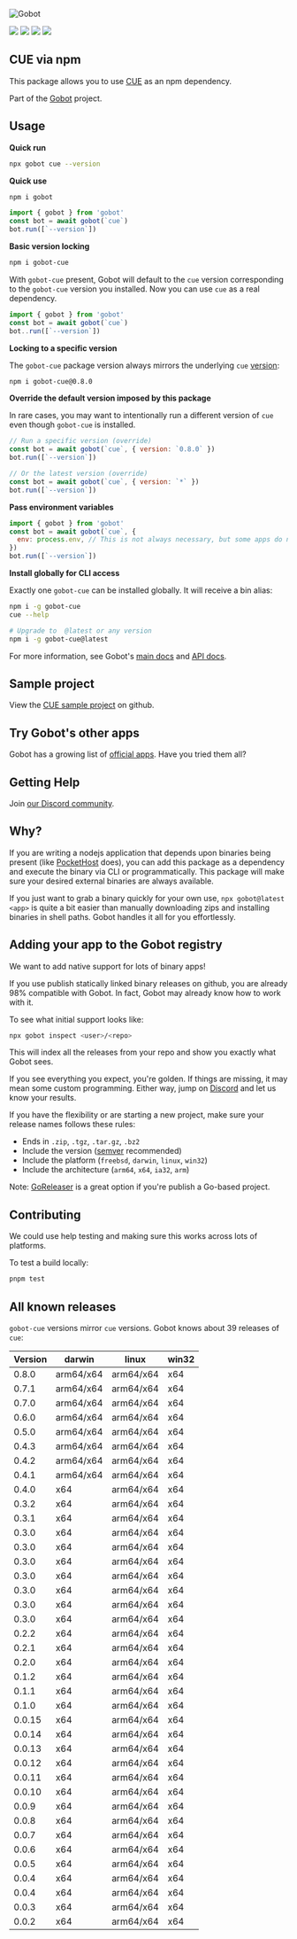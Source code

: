 ![Gobot](https://raw.githubusercontent.com/benallfree/gobot/v1.0.0-alpha.30/assets/gobot-banner-300x.png)

![](https://img.shields.io/npm/v/gobot-cue) ![](https://img.shields.io/npm/dt/gobot-cue) ![](https://img.shields.io/github/commit-activity/t/benallfree/gobot) ![](https://img.shields.io/github/stars/benallfree/gobot)

## CUE via npm

This package allows you to use [CUE](https://cuelang.org) as an npm dependency.

Part of the [Gobot](https://www.npmjs.com/package/gobot) project.

## Usage

**Quick run**

```bash
npx gobot cue --version
```

**Quick use**

```bash
npm i gobot
```

```js
import { gobot } from 'gobot'
const bot = await gobot(`cue`)
bot.run([`--version`])
```

**Basic version locking**

```bash
npm i gobot-cue
```

With `gobot-cue` present, Gobot will default to the `cue` version corresponding to the `gobot-cue` version you installed. Now you can use `cue` as a real dependency.

```js
import { gobot } from 'gobot'
const bot = await gobot(`cue`)
bot..run([`--version`])
```

**Locking to a specific version**

The `gobot-cue` package version always mirrors the underlying `cue` [version](#known-versions):

```bash
npm i gobot-cue@0.8.0
```

**Override the default version imposed by this package**

In rare cases, you may want to intentionally run a different version of `cue` even though `gobot-cue` is installed.

```js
// Run a specific version (override)
const bot = await gobot(`cue`, { version: `0.8.0` })
bot.run([`--version`])

// Or the latest version (override)
const bot = await gobot(`cue`, { version: `*` })
bot.run([`--version`])
```

**Pass environment variables**

```js
import { gobot } from 'gobot'
const bot = await gobot(`cue`, {
  env: process.env, // This is not always necessary, but some apps do need it
})
bot.run([`--version`])
```

**Install globally for CLI access**

Exactly one `gobot-cue` can be installed globally. It will receive a bin alias:

```bash
npm i -g gobot-cue
cue --help

# Upgrade to  @latest or any version
npm i -g gobot-cue@latest
```

For more information, see Gobot's [main docs](https://www.npmjs.com/package/gobot) and [API docs](https://github.com/benallfree/gobot/blob/v1.0.0-alpha.30/docs/readme.md).



## Sample project

View the [CUE sample project](https://github.com/benallfree/gobot/tree/v1.0.0-alpha.30/src/apps/cue/sample-project) on github.

## Try Gobot's other apps

Gobot has a growing list of [official apps](https://www.npmjs.com/package/gobot#official-gobot-apps). Have you tried them all?

## Getting Help

Join [our Discord community](https://discord.gg/977kMmFnXc).

## Why?

If you are writing a nodejs application that depends upon binaries being present (like [PocketHost](https://github.com/pockethost/pockethost) does), you can add this package as a dependency and execute the binary via CLI or programmatically. This package will make sure your desired external binaries are always available.

If you just want to grab a binary quickly for your own use, `npx gobot@latest <app>` is quite a bit easier than manually downloading zips and installing binaries in shell paths. Gobot handles it all for you effortlessly.

## Adding your app to the Gobot registry

We want to add native support for lots of binary apps!

If you use publish statically linked binary releases on github, you are already 98% compatible with Gobot. In fact, Gobot may already know how to work with it.

To see what initial support looks like:

```bash
npx gobot inspect <user>/<repo>
```

This will index all the releases from your repo and show you exactly what Gobot sees.

If you see everything you expect, you're golden. If things are missing, it may mean some custom programming. Either way, jump on [Discord](https://discord.gg/977kMmFnXc) and let us know your results.

If you have the flexibility or are starting a new project, make sure your release names follows these rules:

- Ends in `.zip`, `.tgz`, `.tar.gz`, `.bz2`
- Include the version ([semver](https://semver.org) recommended)
- Include the platform (`freebsd`, `darwin`, `linux`, `win32`)
- Include the architecture (`arm64`, `x64`, `ia32`, `arm`)

Note: [GoReleaser](https://goreleaser.com/) is a great option if you're publish a Go-based project.

## Contributing

We could use help testing and making sure this works across lots of platforms.

To test a build locally:

```bash
pnpm test
```


## All known releases

`gobot-cue` versions mirror `cue` versions. Gobot knows about 39 releases of `cue`:

| Version | darwin    | linux     | win32 |
| ------- | --------- | --------- | ----- |
| 0.8.0   | arm64/x64 | arm64/x64 | x64   |
| 0.7.1   | arm64/x64 | arm64/x64 | x64   |
| 0.7.0   | arm64/x64 | arm64/x64 | x64   |
| 0.6.0   | arm64/x64 | arm64/x64 | x64   |
| 0.5.0   | arm64/x64 | arm64/x64 | x64   |
| 0.4.3   | arm64/x64 | arm64/x64 | x64   |
| 0.4.2   | arm64/x64 | arm64/x64 | x64   |
| 0.4.1   | arm64/x64 | arm64/x64 | x64   |
| 0.4.0   | x64       | arm64/x64 | x64   |
| 0.3.2   | x64       | arm64/x64 | x64   |
| 0.3.1   | x64       | arm64/x64 | x64   |
| 0.3.0   | x64       | arm64/x64 | x64   |
| 0.3.0   | x64       | arm64/x64 | x64   |
| 0.3.0   | x64       | arm64/x64 | x64   |
| 0.3.0   | x64       | arm64/x64 | x64   |
| 0.3.0   | x64       | arm64/x64 | x64   |
| 0.3.0   | x64       | arm64/x64 | x64   |
| 0.3.0   | x64       | arm64/x64 | x64   |
| 0.2.2   | x64       | arm64/x64 | x64   |
| 0.2.1   | x64       | arm64/x64 | x64   |
| 0.2.0   | x64       | arm64/x64 | x64   |
| 0.1.2   | x64       | arm64/x64 | x64   |
| 0.1.1   | x64       | arm64/x64 | x64   |
| 0.1.0   | x64       | arm64/x64 | x64   |
| 0.0.15  | x64       | arm64/x64 | x64   |
| 0.0.14  | x64       | arm64/x64 | x64   |
| 0.0.13  | x64       | arm64/x64 | x64   |
| 0.0.12  | x64       | arm64/x64 | x64   |
| 0.0.11  | x64       | arm64/x64 | x64   |
| 0.0.10  | x64       | arm64/x64 | x64   |
| 0.0.9   | x64       | arm64/x64 | x64   |
| 0.0.8   | x64       | arm64/x64 | x64   |
| 0.0.7   | x64       | arm64/x64 | x64   |
| 0.0.6   | x64       | arm64/x64 | x64   |
| 0.0.5   | x64       | arm64/x64 | x64   |
| 0.0.4   | x64       | arm64/x64 | x64   |
| 0.0.4   | x64       | arm64/x64 | x64   |
| 0.0.3   | x64       | arm64/x64 | x64   |
| 0.0.2   | x64       | arm64/x64 | x64   |
